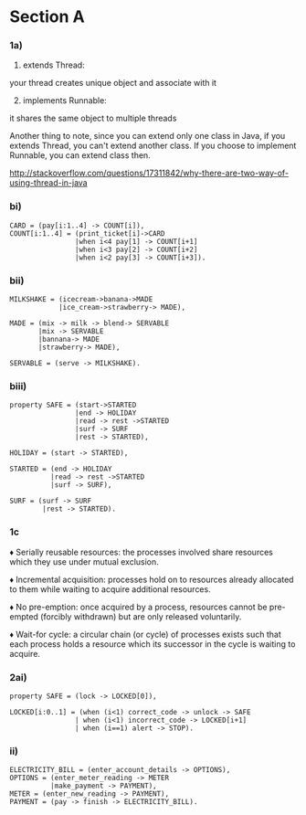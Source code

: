# Section A
### 1a)

1. extends Thread:

your thread creates unique object and associate with it

2. implements Runnable:

it shares the same object to multiple threads

Another thing to note, since you can extend only one class in Java, if you extends Thread, you can't extend another class. 
If you choose to implement Runnable, you can extend class then.

http://stackoverflow.com/questions/17311842/why-there-are-two-way-of-using-thread-in-java

### bi)

```
CARD = (pay[i:1..4] -> COUNT[i]),
COUNT[i:1..4] = (print_ticket[i]->CARD
				|when i<4 pay[1] -> COUNT[i+1]
				|when i<3 pay[2] -> COUNT[i+2]
				|when i<2 pay[3] -> COUNT[i+3]).
```

### bii)

```
MILKSHAKE = (icecream->banana->MADE
			|ice_cream->strawberry-> MADE),

MADE = (mix -> milk -> blend-> SERVABLE
	   |mix -> SERVABLE
	   |bannana-> MADE
	   |strawberry-> MADE),

SERVABLE = (serve -> MILKSHAKE).
```

### biii)

```
property SAFE = (start->STARTED
				|end -> HOLIDAY
				|read -> rest ->STARTED
				|surf -> SURF
				|rest -> STARTED),

HOLIDAY = (start -> STARTED),

STARTED = (end -> HOLIDAY
		  |read -> rest ->STARTED
		  |surf -> SURF),

SURF = (surf -> SURF
		|rest -> STARTED).
```

### 1c
♦  Serially reusable resources:
the processes involved share resources which they use under mutual
exclusion.

♦  Incremental acquisition:
processes hold on to resources already allocated to them while waiting
to acquire additional resources.

♦  No pre-emption:
once acquired by a process, resources cannot be pre-empted (forcibly
withdrawn) but are only released voluntarily.

♦  Wait-for cycle:
a circular chain (or cycle) of processes exists such that each process holds a resource which its successor in the cycle is waiting to acquire.


### 2ai)

```
property SAFE = (lock -> LOCKED[0]),

LOCKED[i:0..1] = (when (i<1) correct_code -> unlock -> SAFE
				| when (i<1) incorrect_code -> LOCKED[i+1]
				| when (i==1) alert -> STOP).
```

### ii)
```
ELECTRICITY_BILL = (enter_account_details -> OPTIONS),
OPTIONS = (enter_meter_reading -> METER
		  |make_payment -> PAYMENT),
METER = (enter_new_reading -> PAYMENT),
PAYMENT = (pay -> finish -> ELECTRICITY_BILL).
```

